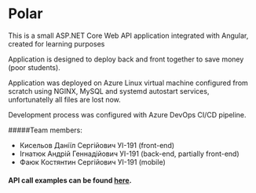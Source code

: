 # Polar
<p>This is a small ASP.NET Core Web API application integrated with Angular, created for learning purposes</p>
<p>Application is designed to deploy back and front together to save money (poor students).</p>
<p>Application was deployed on Azure Linux virtual machine configured from scratch using NGINX, MySQL and systemd autostart services, unfortunatelly all files are lost now.</p>

<p>Development process was configured with Azure DevOps CI/CD pipeline.</p>

#####Team members: 
- Кисельов Даніїл Сергійович УІ-191 (front-end)
- Ігнатюк Андрій Геннадійович УІ-191 (back-end, partially front-end)
- Фаюк Костянтин Сергійович УІ-191 (mobile)

#### API call examples can be found <a href="https://docs.google.com/document/d/1OT0v5YEq8tdjQgad_WNVZUz-Xv9z4KQQKQd5OUxCSVY/edit">here</a>.
